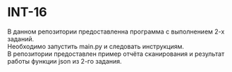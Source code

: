 # INT-16
 
В данном репозитории предоставленна программа с выполнением 2-х заданий.\
Необходимо запустить main.py и следовать инструкциям.\
В репозитории предоставлен пример отчёта сканирования и результат работы функции json из 2-го задания.
